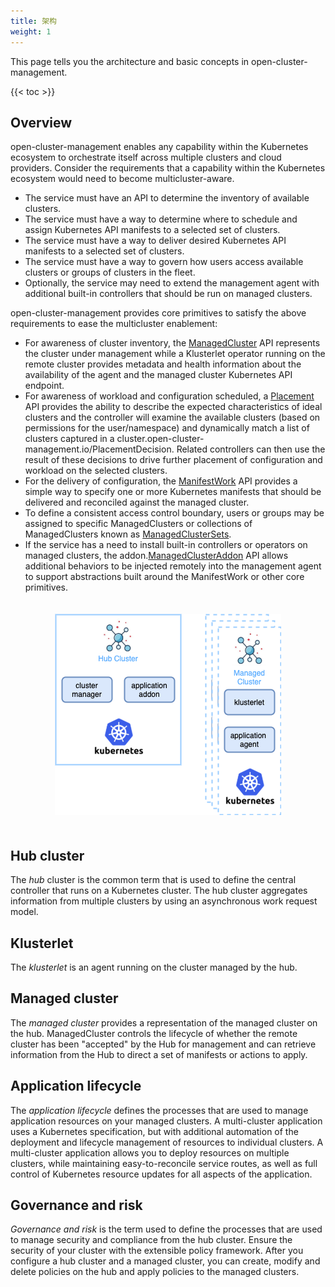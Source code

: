 ```yaml
---
title: 架构
weight: 1
---
```


This page tells you the architecture and basic concepts in open-cluster-management.

<!-- spellchecker-disable -->

{{< toc >}}

<!-- spellchecker-enable -->

## Overview

open-cluster-management enables any capability within the Kubernetes ecosystem to orchestrate itself across multiple clusters and cloud providers. Consider the requirements that a capability within the Kubernetes ecosystem would need to become multicluster-aware.

- The service must have an API to determine the inventory of available clusters.
- The service must have a way to determine where to schedule and assign Kubernetes API manifests to a selected set of clusters.
- The service must have a way to deliver desired Kubernetes API manifests to a selected set of clusters.
- The service must have a way to govern how users access available clusters or groups of clusters in the fleet.
- Optionally, the service may need to extend the management agent with additional built-in controllers that should be run on managed clusters.

open-cluster-management provides core primitives to satisfy the above requirements to ease the multicluster enablement:

- For awareness of cluster inventory, the [ManagedCluster](/concepts/managedcluster) API represents the cluster under management while a Klusterlet operator running on the remote cluster provides metadata and health information about the availability of the agent and the managed cluster Kubernetes API endpoint.
- For awareness of workload and configuration scheduled, a [Placement](/concepts/placement) API provides the ability to describe the expected characteristics of ideal clusters and the controller will examine the available clusters (based on permissions for the user/namespace) and dynamically match a list of clusters captured in a cluster.open-cluster-management.io/PlacementDecision. Related controllers can then use the result of these decisions to drive further placement of configuration and workload on the selected clusters.
- For the delivery of configuration, the [ManifestWork](/concepts/manifestwork) API provides a simple way to specify one or more Kubernetes manifests that should be delivered and reconciled against the managed cluster.
- To define a consistent access control boundary, users or groups may be assigned to specific ManagedClusters or collections of ManagedClusters known as [ManagedClusterSets](/concepts/managedcluster/#managedclusterset).
- If the service has a need to install built-in controllers or operators on managed clusters, the addon.[ManagedClusterAddon](/concepts/addon) API allows additional behaviors to be injected remotely into the management agent to support abstractions built around the ManifestWork or other core primitives.

<div style="text-align: center; padding: 20px;">
    <img src="https://github.com/open-cluster-management-io/community/raw/main/assets/ocm-arch.png" alt="Architecture diagram" style="margin: 0 auto;">
</div>

## Hub cluster

The _hub_ cluster is the common term that is used to define the central controller that runs on a Kubernetes cluster.
The hub cluster aggregates information from multiple clusters by using an asynchronous work request model.

## Klusterlet

The _klusterlet_ is an agent running on the cluster managed by the hub.

## Managed cluster

The _managed cluster_ provides a representation of the managed cluster on the hub. ManagedCluster controls the lifecycle of whether the remote cluster has been "accepted" by the Hub for management and can retrieve information from the Hub to direct a set of manifests or actions to apply.

## Application lifecycle

The _application lifecycle_ defines the processes that are used to manage application resources on your managed clusters.
A multi-cluster application uses a Kubernetes specification, but with additional automation of the deployment and lifecycle management of resources to individual clusters.
A multi-cluster application allows you to deploy resources on multiple clusters, while maintaining easy-to-reconcile service routes, as well as full control of Kubernetes resource updates for all aspects of the application.

## Governance and risk

_Governance and risk_ is the term used to define the processes that are used to manage security and compliance from the hub cluster. Ensure the security of your cluster with the extensible policy framework. After you configure a hub cluster and a managed cluster, you can create, modify and delete policies on the hub and apply policies to the managed clusters.
